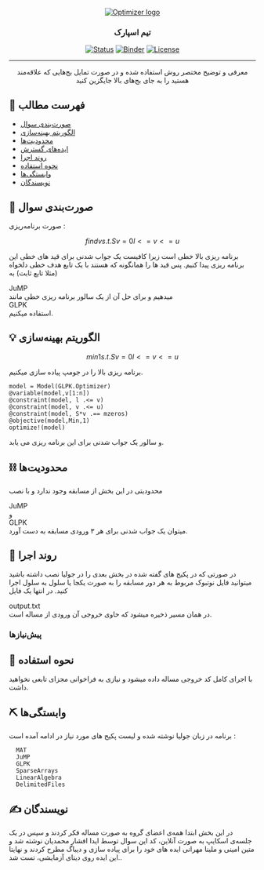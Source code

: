 <p align="center">
  <a href="" rel="noopener">
 <img src="http://optimizer.math.sharif.edu/wp-content/uploads/2021/02/optimizer.png" alt="Optimizer logo"></a>
</p>
<h3 align="center">تیم اسپارک</h3>

<div align="center">

  [![Status](https://img.shields.io/badge/status-active-success.svg)]() 
  [![Binder](https://mybinder.org/badge_logo.svg)](https://mybinder.org/v2/gh/mtefagh/demos/HEAD)
  [![License](https://img.shields.io/badge/license-GPL-blue.svg)](https://github.com/mtefagh/demos/blob/master/LICENSE)

</div>

---

<p align="center"> معرفی و توضیح مختصر روش استفاده شده و در صورت تمایل بج‌هایی که علاقه‌مند هستید را به جای بج‌های بالا جایگزین کنید
    <br> 
</p>

## 📝 فهرست مطالب
- [صورت‌بندی سوال](#problem_statement)
- [الگوریتم بهینه‌سازی](#idea)
- [محدودیت‌ها](#limitations)
- [ایده‌های گسترش](#future_scope)
- [روند اجرا](#getting_started)
- [نحوه استفاده](#usage)
- [وابستگی‌ها](#tech_stack)
- [نویسندگان](#authors)

## 🧐 صورت‌بندی سوال <a name = "problem_statement"></a>
صورت برنامه‌ریزی :
  
  ```math
  find  v
  s.t.  Sv=0
        l <= v <= u
  ```
برنامه ریزی بالا خطی است زیرا کافیست یک جواب شدنی برای قید های خطی این برنامه ریزی پیدا کنیم. 
پس قید ها را همانگونه که هستند با یک تابع هدف خطی دلخواه (مثلا تابع ثابت) به
<div>JuMP</div>
میدهیم و برای حل آن از یک سالور برنامه ریزی خطی مانند
<div>GLPK</div>
استفاده میکنیم.
  
## 💡 الگوریتم بهینه‌سازی <a name = "idea"></a>
```math
  min  1
  s.t.  Sv=0
        l <= v <= u
  ```
برنامه ریزی بالا را در جومپ پیاده سازی میکنیم.
```
model = Model(GLPK.Optimizer)
@variable(model,v[1:n])
@constraint(model, l .<= v)
@constraint(model, v .<= u)
@constraint(model, S*v .== mzeros)
@objective(model,Min,1)
optimize!(model)
```
و سالور یک جواب شدنی برای این برنامه ریزی می یابد.

## ⛓️ محدودیت‌ها <a name = "limitations"></a>
محدودیتی در این بخش از مسابقه وجود ندارد و با نصب
<div>JuMP</div>
و
<div>GLPK</div>
میتوان یک جواب شدنی برای هر ۳ ورودی مسابقه به دست آورد.


## 🏁 روند اجرا <a name = "getting_started"></a>
در صورتی که در پکیج های
گفته شده در بخش بعدی 
را در جولیا نصب داشته باشید میتوانید فایل نوتبوک مربوط به هر دور مسابقه را
به صورت یکجا یا سلول به سلول اجرا کنید. در انتها یک فایل
<div>output.txt</div>
در همان مسیر ذخیره میشود که حاوی خروجی آن ورودی از مساله است.

### پیش‌نیازها

  

## 🎈 نحوه استفاده <a name="usage"></a>
با اجرای کامل کد خروجی مساله داده میشود و نیازی به فراخوانی مجزای تابعی نخواهید داشت.

## ⛏️ وابستگی‌ها <a name = "tech_stack"></a>
  برنامه در زبان جولیا نوشته شده و لیست پکیج های مورد نیاز در ادامه آمده است :
```
  MAT
  JuMP
  GLPK
  SparseArrays
  LinearAlgebra
  DelimitedFiles
```

## ✍️ نویسندگان <a name = "authors"></a>
در این بخش ابتدا همه‌ی اعضای گروه به صورت مساله فکر کردند و سپس در یک جلسه‌ی اسکایپ به صورت آنلاین، کد این سوال توسط ایدا افشار محمدیان نوشته شد و متین امینی و ملینا مهرانی ایده های خود را برای پیاده سازی و دیباگ مطرح کردند و نهایتا این ایده روی دیتای آزمایشی، تست شد..
